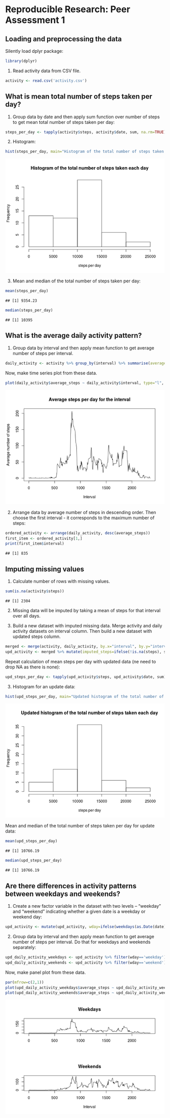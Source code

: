 # Reproducible Research: Peer Assessment 1


## Loading and preprocessing the data

Silently load dplyr package:


```r
library(dplyr)
```

1. Read activity data from CSV file.

```r
activity <- read.csv('activity.csv')
```

## What is mean total number of steps taken per day?

1. Group data by date and then apply sum function over number of steps to get mean total number of steps taken per day:

```r
steps_per_day <- tapply(activity$steps, activity$date, sum, na.rm=TRUE)
```

2. Histogram:

```r
hist(steps_per_day, main="Histogram of the total number of steps taken each day", xlab="steps per day")
```

![](PA1_template_files/figure-html/unnamed-chunk-4-1.png) 

3. Mean and median of the total number of steps taken per day:

```r
mean(steps_per_day)
```

```
## [1] 9354.23
```

```r
median(steps_per_day)
```

```
## [1] 10395
```

## What is the average daily activity pattern?

1. Group data by interval and then apply mean function to get average number of steps per interval. 

```r
daily_activity <- activity %>% group_by(interval) %>% summarise(average_steps=mean(steps, na.rm=TRUE))
```

Now, make time series plot from these data.

```r
plot(daily_activity$average_steps ~ daily_activity$interval, type="l", main="Average steps per day for the interval", xlab="Interval", ylab="Average number of steps")
```

![](PA1_template_files/figure-html/unnamed-chunk-7-1.png) 

2. Arrange data by average number of steps in descending order. Then choose the first interval - it corresponds to the maximum number of steps:

```r
ordered_activity <- arrange(daily_activity, desc(average_steps))
first_item <- ordered_activity[1,]
print(first_item$interval)
```

```
## [1] 835
```

## Imputing missing values

1. Calculate number of rows with missing values.


```r
sum(is.na(activity$steps))
```

```
## [1] 2304
```

2. Missing data will be imputed by taking a mean of steps for that interval over all days.

3. Build a new dataset with imputed missing data. Merge activity and daily activity datasets on interval column. Then build a new dataset with updated steps column.

```r
merged <- merge(activity, daily_activity, by.x="interval", by.y="interval")
upd_activity <- merged %>% mutate(imputed_steps=ifelse(!is.na(steps), steps, average_steps)) %>% select(date, interval, imputed_steps) %>% rename(steps=imputed_steps) %>% arrange(date, interval)
```

Repeat calculation of mean steps per day with updated data (ne need to drop NA as there is none):


```r
upd_steps_per_day <- tapply(upd_activity$steps, upd_activity$date, sum)
```

3. Histogram for an update data:

```r
hist(upd_steps_per_day, main="Updated histogram of the total number of steps taken each day", xlab="steps per day")
```

![](PA1_template_files/figure-html/unnamed-chunk-12-1.png) 

Mean and median of the total number of steps taken per day for update data:

```r
mean(upd_steps_per_day)
```

```
## [1] 10766.19
```

```r
median(upd_steps_per_day)
```

```
## [1] 10766.19
```

## Are there differences in activity patterns between weekdays and weekends?

1. Create a new factor variable in the dataset with two levels – “weekday” and “weekend” indicating whether a given date is a weekday or weekend day:    

```r
upd_activity <- mutate(upd_activity, wday=ifelse(weekdays(as.Date(date)) %in% c("Šeštadienis", "Sekmadienis"), 'weekend', 'weekday'))
```

2. Group data by interval and then apply mean function to get average number of steps per interval. Do that for weekdays and weekends separately: 

```r
upd_daily_activity_weekdays <- upd_activity %>% filter(wday=='weekday') %>% group_by(interval) %>% summarise(average_steps=mean(steps, na.rm=TRUE))
upd_daily_activity_weekends <- upd_activity %>% filter(wday=='weekend') %>% group_by(interval) %>% summarise(average_steps=mean(steps, na.rm=TRUE))
```

Now, make panel plot from these data.

```r
par(mfrow=c(2,1))
plot(upd_daily_activity_weekdays$average_steps ~ upd_daily_activity_weekdays$interval, type="l", main="Weekdays", xlab="", ylab="")
plot(upd_daily_activity_weekends$average_steps ~ upd_daily_activity_weekends$interval, type="l", main="Weekends", xlab="Interval", ylab="")
```

![](PA1_template_files/figure-html/unnamed-chunk-16-1.png) 

